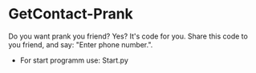 # GetContact-Prank
Do you want prank you friend? Yes? It's code for you. Share this code to you friend, and say: "Enter phone number.".

- For start programm use: Start.py
